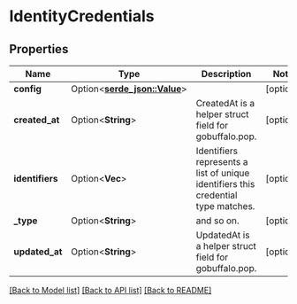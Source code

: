 # IdentityCredentials

## Properties

Name | Type | Description | Notes
------------ | ------------- | ------------- | -------------
**config** | Option<[**serde_json::Value**](.md)> |  | [optional]
**created_at** | Option<**String**> | CreatedAt is a helper struct field for gobuffalo.pop. | [optional]
**identifiers** | Option<**Vec<String>**> | Identifiers represents a list of unique identifiers this credential type matches. | [optional]
**_type** | Option<**String**> | and so on. | [optional]
**updated_at** | Option<**String**> | UpdatedAt is a helper struct field for gobuffalo.pop. | [optional]

[[Back to Model list]](../README.md#documentation-for-models) [[Back to API list]](../README.md#documentation-for-api-endpoints) [[Back to README]](../README.md)


